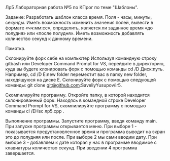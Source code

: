 Лр5 Лабораторная работа №5 по КПрог по теме "Шаблоны".

Задание: Разработать шаблон класса время. Поля - часы, минуты, секунды. Иметь возможность изменить значения полей, вывести в формате «чч:мм:сс», определить, является ли заданное время «до полудня» или «после полудня». Иметь возможность добавлять количество секунд к данному времени.

Памятка.

Склонируйте форк себе на компьютер Используя командную строку gitbash или Developer Command Prompt for VS, перейдите в директорию, куда вы будете клонировать форк с помощью команды cd /D Диск:путь. Например, cd /D E:new folder переместит вас в папку new folder, находящуюся на диске E. Склонируйте форк с помощью следующей команды: git clone git@github.com:SaveliyYusupov/lr5.

Скомпилируйте программу. Откройте папку, в которой находится склонированный форк. Находясь в командной строке Developer Command Prompt for VS, скомпилируйте программу с помощью команды cl /EHsc лр5.cpp .

Выполнение программы. Запустите программу, введя команду main.
При запуске программы открывается меню. При выборе 1 - показывается предустановленное время и программа выводит на экран это до полудняя или после.
При выборе 2 мы сами вводим дату.
При выборе 3 - добавляем к дате которая у нас в программе вводимое с клавиатуры количество секунд.
При введении 4 программа завершается.
